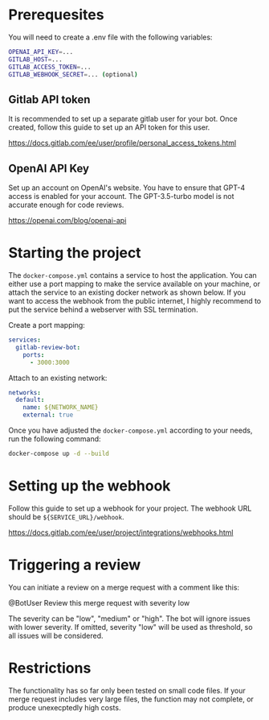 # Prerequesites

You will need to create a .env file with the following variables:

```bash
OPENAI_API_KEY=...
GITLAB_HOST=...
GITLAB_ACCESS_TOKEN=...
GITLAB_WEBHOOK_SECRET=... (optional)
```

## Gitlab API token

It is recommended to set up a separate gitlab user for your bot. Once created, follow this guide to set up an API token for this user.

https://docs.gitlab.com/ee/user/profile/personal_access_tokens.html

## OpenAI API Key

Set up an account on OpenAI's website. You have to ensure that GPT-4 access is enabled for your account. The GPT-3.5-turbo model is not accurate enough for code reviews.

https://openai.com/blog/openai-api

# Starting the project

The `docker-compose.yml` contains a service to host the application. You can either use a port mapping to make the service available on your machine, or attach the service to an existing docker network as shown below. If you want to access the webhook from the public internet, I highly recommend to put the service behind a webserver with SSL termination.

Create a port mapping:

```yml
services:
  gitlab-review-bot:
    ports:
      - 3000:3000
```

Attach to an existing network:

```yml
networks:
  default:
    name: ${NETWORK_NAME}
    external: true
```

Once you have adjusted the `docker-compose.yml` according to your needs, run the following command:

```bash
docker-compose up -d --build
```

# Setting up the webhook

Follow this guide to set up a webhook for your project. The webhook URL should be `${SERVICE_URL}/webhook`.

https://docs.gitlab.com/ee/user/project/integrations/webhooks.html

# Triggering a review

You can initiate a review on a merge request with a comment like this:

@BotUser Review this merge request with severity low

The severity can be "low", "medium" or "high". The bot will ignore issues with lower severity. If omitted, severity "low" will be used as threshold, so all issues will be considered.

# Restrictions

The functionality has so far only been tested on small code files. If your merge request includes very large files, the function may not complete, or produce unexecptedly high costs.
